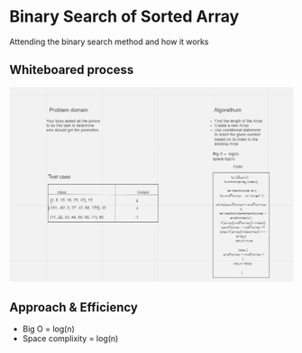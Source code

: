 

# Binary Search of Sorted Array

Attending the binary search method and how it works

## Whiteboared process

![wp](./binary.PNG)


## Approach & Efficiency
* Big O = log(n)
* Space complixity = log(n)
